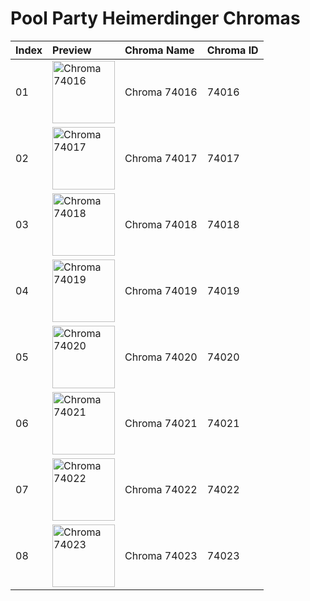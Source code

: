 # Pool Party Heimerdinger Chromas

| Index | Preview | Chroma Name | Chroma ID |
|:---|:---|:---|:---|
| 01 | <img src='https://raw.communitydragon.org/latest/plugins/rcp-be-lol-game-data/global/default/v1/champion-chroma-images/74/74016.png' alt='Chroma 74016' width='100'> | Chroma 74016 | 74016 |
| 02 | <img src='https://raw.communitydragon.org/latest/plugins/rcp-be-lol-game-data/global/default/v1/champion-chroma-images/74/74017.png' alt='Chroma 74017' width='100'> | Chroma 74017 | 74017 |
| 03 | <img src='https://raw.communitydragon.org/latest/plugins/rcp-be-lol-game-data/global/default/v1/champion-chroma-images/74/74018.png' alt='Chroma 74018' width='100'> | Chroma 74018 | 74018 |
| 04 | <img src='https://raw.communitydragon.org/latest/plugins/rcp-be-lol-game-data/global/default/v1/champion-chroma-images/74/74019.png' alt='Chroma 74019' width='100'> | Chroma 74019 | 74019 |
| 05 | <img src='https://raw.communitydragon.org/latest/plugins/rcp-be-lol-game-data/global/default/v1/champion-chroma-images/74/74020.png' alt='Chroma 74020' width='100'> | Chroma 74020 | 74020 |
| 06 | <img src='https://raw.communitydragon.org/latest/plugins/rcp-be-lol-game-data/global/default/v1/champion-chroma-images/74/74021.png' alt='Chroma 74021' width='100'> | Chroma 74021 | 74021 |
| 07 | <img src='https://raw.communitydragon.org/latest/plugins/rcp-be-lol-game-data/global/default/v1/champion-chroma-images/74/74022.png' alt='Chroma 74022' width='100'> | Chroma 74022 | 74022 |
| 08 | <img src='https://raw.communitydragon.org/latest/plugins/rcp-be-lol-game-data/global/default/v1/champion-chroma-images/74/74023.png' alt='Chroma 74023' width='100'> | Chroma 74023 | 74023 |
